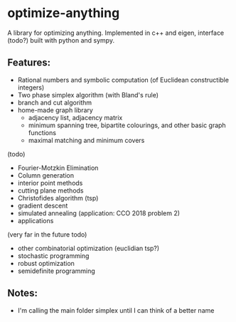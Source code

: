 # optimize-anything
A library for optimizing anything. Implemented in c++ and eigen, interface (todo?) built with python and sympy.

## Features:
- Rational numbers and symbolic computation (of Euclidean constructible integers)
- Two phase simplex algorithm (with Bland's rule)
- branch and cut algorithm
- home-made graph library
  - adjacency list, adjacency matrix
  - minimum spanning tree, bipartite colourings, and other basic graph functions
  - maximal matching and minimum covers

(todo)
- Fourier-Motzkin Elimination
- Column generation
- interior point methods
- cutting plane methods
- Christofides algorithm (tsp)
- gradient descent
- simulated annealing (application: CCO 2018 problem 2)
- applications

(very far in the future todo)
- other combinatorial optimization (euclidian tsp?)
- stochastic programming
- robust optimization
- semidefinite programming

## Notes:
- I'm calling the main folder simplex until I can think of a better name

